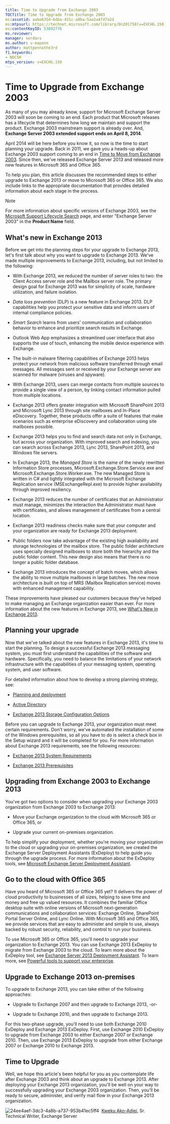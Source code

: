 ```yaml
---
title: Time to Upgrade from Exchange 2003
TOCTitle: Time to Upgrade from Exchange 2003
ms:assetid: aabe635d-6dba-431c-a9ba-5aa2a4fd7a2d
ms:mtpsurl: https://technet.microsoft.com/library/Dn201758(v=EXCHG.150)
ms:contentKeyID: 53892776
ms.reviewer:
manager: serdars
ms.author: v-mapenn
author: mattpennathe3rd
f1.keywords:
- NOCSH
mtps_version: v=EXCHG.150
---
```


# Time to Upgrade from Exchange 2003

As many of you may already know, support for Microsoft Exchange Server 2003 will soon be coming to an end. Each product that Microsoft releases has a lifecycle that determines how long we maintain and support the product. Exchange 2003 mainstream support is already over. And, **Exchange Server 2003 extended support ends on April 8, 2014**.

April 2014 will be here before you know it, so now is the time to start planning your upgrade. Back in 2011, we gave you a heads-up about Exchange 2003 support coming to an end in [Time to Move from Exchange 2003](https://docs.microsoft.com/previous-versions/office/exchange-server-2010-technical-article/hh145599(v=exchg.141)). Since then, we've released Exchange Server 2013 and released more new features in Microsoft 365 and Office 365.

To help you plan, this article discusses the recommended steps to either upgrade to Exchange 2013 or move to Microsoft 365 or Office 365. We also include links to the appropriate documentation that provides detailed information about each stage in the process.

> [!NOTE]
> For more information about specific versions of Exchange 2003, see the <A href="https://support.microsoft.com/lifecycle/search/">Microsoft Support Lifecycle Search</A> page, and enter "Exchange Server 2003" in the <STRONG>Product Name</STRONG> field.

## What's new in Exchange 2013

Before we get into the planning steps for your upgrade to Exchange 2013, let's first talk about why you want to upgrade to Exchange 2013. We've made multiple improvements to Exchange 2013, including, but not limited to the following:

- With Exchange 2013, we reduced the number of server roles to two: the Client Access server role and the Mailbox server role. The primary design goal for Exchange 2013 was for simplicity of scale, hardware utilization, and failure isolation.

- *Data loss prevention* (DLP) is a new feature in Exchange 2013. DLP capabilities help you protect your sensitive data and inform users of internal compliance policies.

- *Smart Search* learns from users' communication and collaboration behavior to enhance and prioritize search results in Exchange.

- Outlook Web App emphasizes a streamlined user interface that also supports the use of touch, enhancing the mobile device experience with Exchange.

- The built-in malware filtering capabilities of Exchange 2013 helps protect your network from malicious software transferred through email messages. All messages sent or received by your Exchange server are scanned for malware (viruses and spyware).

- With Exchange 2013, users can merge contacts from multiple sources to provide a single view of a person, by linking contact information pulled from multiple locations.

- Exchange 2013 offers greater integration with Microsoft SharePoint 2013 and Microsoft Lync 2013 through site mailboxes and In-Place eDiscovery. Together, these products offer a suite of features that make scenarios such as enterprise eDiscovery and collaboration using site mailboxes possible.

- Exchange 2013 helps you to find and search data not only in Exchange, but across your organization. With improved search and indexing, you can search across Exchange 2013, Lync 2013, SharePoint 2013, and Windows file servers.

- In Exchange 2013, the *Managed Store* is the name of the newly rewritten Information Store processes, Microsoft.Exchange.Store.Service.exe and Microsoft.Exchange.Store.Worker.exe. The new Managed Store is written in C\# and tightly integrated with the Microsoft Exchange Replication service (MSExchangeRepl.exe) to provide higher availability through improved resiliency.

- Exchange 2013 reduces the number of certificates that an Administrator must manage, minimizes the interaction the Administrator must have with certificates, and allows management of certificates from a central location.

- Exchange 2013 readiness checks make sure that your computer and your organization are ready for Exchange 2013 deployment.

- Public folders now take advantage of the existing high availability and storage technologies of the mailbox store. The public folder architecture uses specially designed mailboxes to store both the hierarchy and the public folder content. This new design also means that there is no longer a public folder database.

- Exchange 2013 introduces the concept of batch moves, which allows the ability to move multiple mailboxes in large batches. The new move architecture is built on top of MRS (Mailbox Replication service) moves with enhanced management capability.

These improvements have pleased our customers because they've helped to make managing an Exchange organization easier than ever. For more information about the new features in Exchange 2013, see [What's New in Exchange 2013](https://docs.microsoft.com/exchange/what-s-new-in-exchange-2013-exchange-2013-help).

## Planning your upgrade

Now that we've talked about the new features in Exchange 2013, it's time to start the planning. To design a successful Exchange 2013 messaging system, you must first understand the capabilities of the software and hardware. Specifically, you need to balance the limitations of your network infrastructure with the capabilities of your messaging system, operating system, and user software.

For detailed information about how to develop a strong planning strategy, see:

- [Planning and deployment](https://docs.microsoft.com/exchange/planning-and-deployment-for-exchange-2013-installation-instructions)

- [Active Directory](https://docs.microsoft.com/Exchange/active-directory-exchange-2013-help)

- [Exchange 2013 Storage Configuration Options](https://docs.microsoft.com/exchange/exchange-2013-storage-configuration-options-exchange-2013-help)

Before you can upgrade to Exchange 2013, your organization must meet certain requirements. Don't worry, we've automated the installation of some of the Windows prerequisites, so all you have to do is select a check box in the Setup wizard and it will be completed for you. For more information about Exchange 2013 requirements, see the following resources:

- [Exchange 2013 System Requirements](https://docs.microsoft.com/exchange/exchange-2013-system-requirements-exchange-2013-help)

- [Exchange 2013 Prerequisites](https://docs.microsoft.com/exchange/exchange-2013-prerequisites-exchange-2013-help)

## Upgrading from Exchange 2003 to Exchange 2013

You've got two options to consider when upgrading your Exchange 2003 organization from Exchange 2003 to Exchange 2013:

- Move your Exchange organization to the cloud with Microsoft 365 or Office 365, or

- Upgrade your current on-premises organization.

To help simplify your deployment, whether you're moving your organization to the cloud or upgrading your on-premises organization, we created the Exchange Server Deployment Assistants (ExDeploy) to help guide you through the upgrade process. For more information about the ExDeploy tools, see [Microsoft Exchange Server Deployment Assistant](https://assistants.microsoft.com/).

## Go to the cloud with Office 365

Have you heard of Microsoft 365 or Office 365 yet? It delivers the power of cloud productivity to businesses of all sizes, helping to save time and money and free up valued resources. It combines the familiar Office desktop suite with online versions of Microsoft next-generation communications and collaboration services: Exchange Online, SharePoint Portal Server Online, and Lync Online. With Microsoft 365 and Office 365, we provide services that are easy to administer and simple to use, always backed by robust security, reliability, and control to run your business.

To use Microsoft 365 or Office 365, you'll need to upgrade your organization to Exchange 2013. You can use Exchange 2013 ExDeploy to migrate from Exchange 2003 to the cloud. To learn more about the ExDeploy tool, see [Exchange Server 2013 Deployment Assistant](https://docs.microsoft.com/exchange/exchange-server-deployment-assistant-exchange-2013-help). To learn more, see [Powerful tools to support your enterprise](https://www.microsoft.com/microsoft-365/business/compare-more-office-365-for-business-plans).

## Upgrade to Exchange 2013 on-premises

To upgrade to Exchange 2013, you can take either of the following approaches:

- Upgrade to Exchange 2007 and then upgrade to Exchange 2013, -or-

- Upgrade to Exchange 2010, and then upgrade to Exchange 2013.

For this two-phase upgrade, you'll need to use both Exchange 2010 ExDeploy and Exchange 2013 ExDeploy. First, use Exchange 2010 ExDeploy to upgrade from Exchange 2003 to either Exchange 2007 or Exchange 2010. Then, use Exchange 2013 ExDeploy to upgrade from either Exchange 2007 or Exchange 2010 to Exchange 2013.

## Time to Upgrade

Well, we hope this article's been helpful for you as you contemplate life after Exchange 2003 and think about an upgrade to Exchange 2013. After deploying your Exchange 2013 organization, you'll be well on your way to successfully upgrading your Exchange 2003 organization. Then, you'll be ready to secure, administer, and verify mail flow in your Exchange 2013 organization.

![24ee4aef-3dc3-4a8b-a737-953b41ec5ff4](images/Dn201758.24ee4aef-3dc3-4a8b-a737-953b41ec5ff4(EXCHG.150).jpg "24ee4aef-3dc3-4a8b-a737-953b41ec5ff4")  [Kweku Ako-Adjei](https://techcommunity.microsoft.com/t5/exchange-team-blog/bg-p/Exchange), Sr. Technical Writer, Exchange Server
